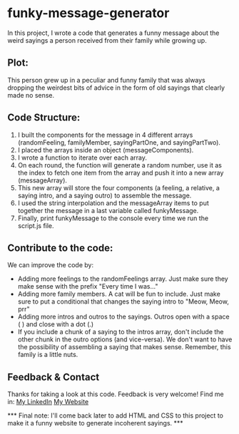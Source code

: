 # funky-message-generator
In this project, I wrote a code that generates a funny message about the weird sayings a person received from their family while growing up.

## Plot:
This person grew up in a peculiar and funny family that was always dropping the weirdest bits of advice in the form of old sayings that clearly made no sense.

## Code Structure:
1. I built the components for the message in 4 different arrays (randomFeeling, familyMember, sayingPartOne, and sayingPartTwo).
2. I placed the arrays inside an object (messageComponents).
3. I wrote a function to iterate over each array.
4. On each round, the function will generate a random number, use it as the index to fetch one item from the array and push it into a new array (messageArray).
5. This new array will store the four components (a feeling, a relative, a saying intro, and a saying outro) to assemble the message.
6. I used the string interpolation and the messageArray items to put together the message in a last variable called funkyMessage.
7. Finally, print funkyMessage to the console every time we run the script.js file.

## Contribute to the code:
We can improve the code by:
+ Adding more feelings to the randomFeelings array. Just make sure they make sense with the prefix "Every time I was..."
+ Adding more family members. A cat will be fun to include. Just make sure to put a conditional that changes the saying intro to "Meow, Meow, prr"
+ Adding more intros and outros to the sayings. Outros open with a space ( ) and close with a dot (.)
+ If you include a chunk of a saying to the intros array, don't include the other chunk in the outro options (and vice-versa). We don't want to have the possibility of assembling a saying that makes sense. Remember, this family is a little nuts.

## Feedback & Contact
Thanks for taking a look at this code. Feedback is very welcome!
Find me in:
[My LinkedIn](https://www.linkedin.com/in/napoleon-bazan/)
[My Website](https://www.supervillanos.co)

*** Final note: I'll come back later to add HTML and CSS to this project to make it a funny website to generate incoherent sayings. ***
